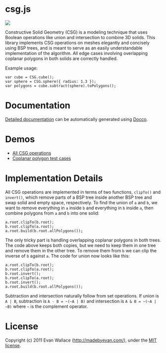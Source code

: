 # csg.js

![](http://evanw.github.com/csg.js/csg.png)

Constructive Solid Geometry (CSG) is a modeling technique that uses Boolean operations like union and intersection to combine 3D solids. This library implements CSG operations on meshes elegantly and concisely using BSP trees, and is meant to serve as an easily understandable implementation of the algorithm. All edge cases involving overlapping coplanar polygons in both solids are correctly handled.

Example usage:

    var cube = CSG.cube();
    var sphere = CSG.sphere({ radius: 1.3 });
    var polygons = cube.subtract(sphere).toPolygons();

# Documentation

[Detailed documentation](http://evanw.github.com/csg.js/docs/) can be automatically generated using [Docco](http://jashkenas.github.com/docco/).

# Demos

* [All CSG operations](http://evanw.github.com/csg.js/)
* [Coplanar polygon test cases](http://evanw.github.com/csg.js/coplanar.html)

# Implementation Details

All CSG operations are implemented in terms of two functions, `clipTo()` and `invert()`, which remove parts of a BSP tree inside another BSP tree and swap solid and empty space, respectively. To find the union of `a` and `b`, we want to remove everything in `a` inside `b` and everything in `b` inside `a`, then combine polygons from `a` and `b` into one solid:

    a.root.clipTo(b.root);
    b.root.clipTo(a.root);
    a.root.build(b.root.allPolygons());

The only tricky part is handling overlapping coplanar polygons in both trees. The code above keeps both copies, but we need to keep them in one tree and remove them in the other tree. To remove them from `b` we can clip the inverse of `b` against `a`. The code for union now looks like this:

    a.root.clipTo(b.root);
    b.root.clipTo(a.root);
    b.root.invert();
    b.root.clipTo(a.root);
    b.root.invert();
    a.root.build(b.root.allPolygons());

Subtraction and intersection naturally follow from set operations. If union is `A | B`, subtraction is `A - B = ~(~A | B)` and intersection is `A & B = ~(~A | ~B)` where `~` is the complement operator.

# License

Copyright (c) 2011 Evan Wallace (http://madebyevan.com/), under the [MIT license](http://www.opensource.org/licenses/mit-license.php).
